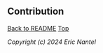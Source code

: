 
## Contribution <a name="top"></a>

[Back to README](/docs/README.md)
[Top](#top)

*Copyright (c) 2024 Eric Nantel*